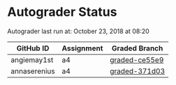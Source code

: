# Autograder Status
Autograder last run at: October 23, 2018 at 08:20

| GitHub ID | Assignment | Graded Branch |
|-----------|------------|---------------|
| angiemay1st | a4 | [graded-ce55e9](https://github.com/Fall2018COMP401-001/a4-angiemay1st/tree/graded-ce55e9) | 
| annaserenius | a4 | [graded-371d03](https://github.com/Fall2018COMP401-001/a4-annaserenius/tree/graded-371d03) | 
